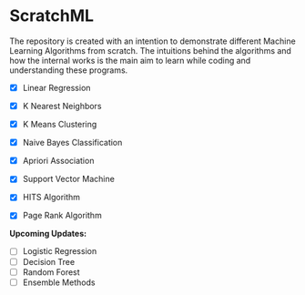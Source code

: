 # ScratchML

The repository is created with an intention to demonstrate different Machine Learning Algorithms from scratch. The intuitions behind the algorithms and how the internal works is the main aim to learn while coding and understanding these programs.

- [x] Linear Regression
- [x] K Nearest Neighbors
- [x] K Means Clustering
- [x] Naive Bayes Classification
- [x] Apriori Association
- [x] Support Vector Machine
- [x] HITS Algorithm
- [x] Page Rank Algorithm


**Upcoming Updates:**
- [ ] Logistic Regression
- [ ] Decision Tree
- [ ] Random Forest
- [ ] Ensemble Methods
